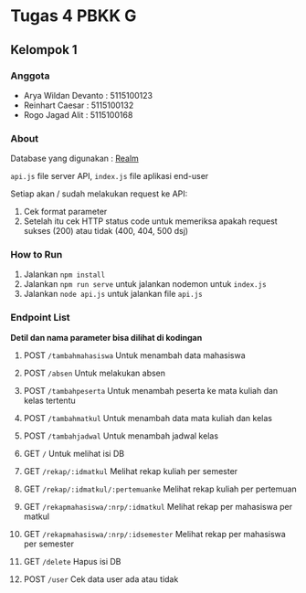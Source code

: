# Tugas 4 PBKK G
## Kelompok 1

### Anggota
+ Arya Wildan Devanto : 5115100123
+ Reinhart Caesar : 5115100132
+ Rogo Jagad Alit : 5115100168

### About
Database yang digunakan : [Realm](https://realm.io/ "Realm.io")

`api.js` file server API, `index.js` file aplikasi end-user

Setiap akan / sudah melakukan request ke API:
1. Cek format parameter
2. Setelah itu cek HTTP status code untuk memeriksa apakah request sukses (200) atau tidak (400, 404, 500 dsj)

### How to Run
1. Jalankan `npm install`
2. Jalankan `npm run serve` untuk jalankan nodemon untuk `index.js`
3. Jalankan `node api.js` untuk jalankan file `api.js`

### Endpoint List

**Detil dan nama parameter bisa dilihat di kodingan**

1. POST `/tambahmahasiswa`
Untuk menambah data mahasiswa

2. POST `/absen`
Untuk melakukan absen

3. POST `/tambahpeserta`
Untuk menambah peserta ke mata kuliah dan kelas tertentu

4. POST `/tambahmatkul`
Untuk menambah data mata kuliah dan kelas

5. POST `/tambahjadwal`
Untuk menambah jadwal kelas

6. GET `/`
Untuk melihat isi DB

7. GET `/rekap/:idmatkul`
Melihat rekap kuliah per semester

8. GET `/rekap/:idmatkul/:pertemuanke`
Melihat rekap kuliah per pertemuan

9. GET `/rekapmahasiswa/:nrp/:idmatkul`
Melihat rekap per mahasiswa per matkul

10. GET `/rekapmahasiswa/:nrp/:idsemester`
Melihat rekap per mahasiswa per semester

11. GET `/delete`
Hapus isi DB

12. POST `/user`
Cek data user ada atau tidak
